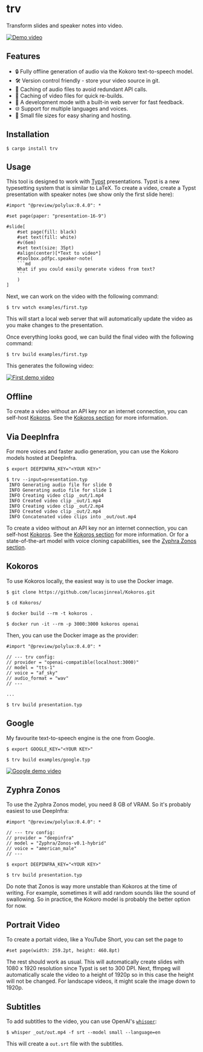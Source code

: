 # trv

Transform slides and speaker notes into video.

[![Demo video](https://transformrs.github.io/trv/demo.png)](https://transformrs.github.io/trv/demo.mp4)

## Features

- 🔒 Fully offline generation of audio via the Kokoro text-to-speech model.
- 🛠️ Version control friendly - store your video source in git.
- 🚀 Caching of audio files to avoid redundant API calls.
- 🚀 Caching of video files for quick re-builds.
- 🚀 A development mode with a built-in web server for fast feedback.
- 🌐 Support for multiple languages and voices.
- 🚀 Small file sizes for easy sharing and hosting.

## Installation

```raw
$ cargo install trv
```

## Usage

This tool is designed to work with [Typst](https://github.com/typst/typst) presentations.
Typst is a new typesetting system that is similar to LaTeX.
To create a video, create a Typst presentation with speaker notes (we show only the first slide here):

```typ
#import "@preview/polylux:0.4.0": *

#set page(paper: "presentation-16-9")

#slide[
    #set page(fill: black)
    #set text(fill: white)
    #v(6em)
    #set text(size: 35pt)
    #align(center)[*Text to video*]
    #toolbox.pdfpc.speaker-note(
    ```md
    What if you could easily generate videos from text?
    ```
    )
]
```

Next, we can work on the video with the following command:

```raw
$ trv watch examples/first.typ
```

This will start a local web server that will automatically update the video as you make changes to the presentation.

Once everything looks good, we can build the final video with the following command:

```raw
$ trv build examples/first.typ
```

This generates the following video:

[![First demo video](https://transformrs.github.io/trv/first.png)](https://transformrs.github.io/trv/first.mp4)

## Offline

To create a video without an API key nor an internet connection, you can self-host [Kokoros](https://github.com/lucasjinreal/Kokoros).
See the [Kokoros section](#kokoros) for more information.

## Via DeepInfra

For more voices and faster audio generation, you can use the Kokoro models hosted at DeepInfra.

```raw
$ export DEEPINFRA_KEY="<YOUR KEY>"

$ trv --input=presentation.typ
 INFO Generating audio file for slide 0
 INFO Generating audio file for slide 1
 INFO Creating video clip _out/1.mp4
 INFO Created video clip _out/1.mp4
 INFO Creating video clip _out/2.mp4
 INFO Created video clip _out/2.mp4
 INFO Concatenated video clips into _out/out.mp4
```


To create a video without an API key nor an internet connection, you can self-host [Kokoros](https://github.com/lucasjinreal/Kokoros).
See the [Kokoros section](#kokoros) for more information.
Or for a state-of-the-art model with voice cloning capabilities, see the [Zyphra Zonos section](#zyphra-zonos).

## Kokoros

To use Kokoros locally, the easiest way is to use the Docker image.

```raw
$ git clone https://github.com/lucasjinreal/Kokoros.git

$ cd Kokoros/

$ docker build --rm -t kokoros .

$ docker run -it --rm -p 3000:3000 kokoros openai
```

Then, you can use the Docker image as the provider:

```typ
#import "@preview/polylux:0.4.0": *

// --- trv config:
// provider = "openai-compatible(localhost:3000)"
// model = "tts-1"
// voice = "af_sky"
// audio_format = "wav"
// ---

...
```

```raw
$ trv build presentation.typ
```

## Google

My favourite text-to-speech engine is the one from Google.

```raw
$ export GOOGLE_KEY="<YOUR KEY>"

$ trv build examples/google.typ
```

[![Google demo video](https://transformrs.github.io/trv/google.png)](https://transformrs.github.io/trv/google.mp4)

## Zyphra Zonos

To use the Zyphra Zonos model, you need 8 GB of VRAM.
So it's probably easiest to use DeepInfra:

```typst
#import "@preview/polylux:0.4.0": *

// --- trv config:
// provider = "deepinfra"
// model = "Zyphra/Zonos-v0.1-hybrid"
// voice = "american_male"
// ---
```

```raw
$ export DEEPINFRA_KEY="<YOUR KEY>"

$ trv build presentation.typ
```

Do note that Zonos is way more unstable than Kokoros at the time of writing.
For example, sometimes it will add random sounds like the sound of swallowing.
So in practice, the Kokoro model is probably the better option for now.

## Portrait Video

To create a portait video, like a YouTube Short, you can set the page to

```typ
#set page(width: 259.2pt, height: 460.8pt)
```

The rest should work as usual.
This will automatically create slides with 1080 x 1920 resolution since Typst is set to 300 DPI.
Next, ffmpeg will automatically scale the video to a height of 1920p so in this case the height will not be changed.
For landscape videos, it might scale the image down to 1920p.

## Subtitles

To add subtitles to the video, you can use OpenAI's [`whisper`](https://github.com/openai/whisper):

```raw
$ whisper _out/out.mp4 -f srt --model small --language=en
```

This will create a `out.srt` file with the subtitles.
